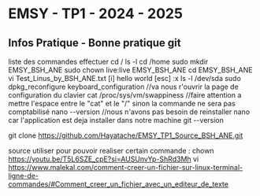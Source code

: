 
# EMSY - TP1 - 2024 - 2025
## Infos Pratique - Bonne pratique git

liste des commandes effectuer 
cd /
ls -l
cd /home
sudo mkdir EMSY_BSH_ANE
sudo chown live:live EMSY_BSH_ANE
cd EMSY_BSH_ANE
vi Test_Linus_by_BSH_ANE.txt
		[i]
  		hello world
    		[esc] :x 
ls -l /dev/sda
sudo dpkg_reconfigure keyboard_configuration
//va nous r'ouvrir la page de configuration du clavier
cat /proc/sys/vm/swappiness //faire attention a mettre l'espace entre le "cat" et le "/" sinon la commande ne sera pas comptabilisé
nano --version
//nous n'avons pas besoin de reinstaller nano car  l'application est deja installer dans notre machine
git --version

git clone https://github.com/Hayatache/EMSY_TP1_Source_BSH_ANE.git

source utiliser pour pouvoir realiser certain commande :
chown https://youtu.be/T5L6SZE_cpE?si=AUSUnvYp-ShRd3Mh
vi https://www.malekal.com/comment-creer-un-fichier-sur-linux-terminal-ligne-de-commandes/#Comment_creer_un_fichier_avec_un_editeur_de_texte
